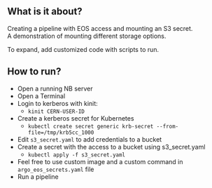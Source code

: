 ## What is it about?

Creating a pipeline with EOS access and mounting an S3 secret.  
A demonstration of mounting different storage options.  

To expand, add customized code with scripts to run.

## How to run?

- Open a running NB server
- Open a Terminal
- Login to kerberos with kinit:
  - `kinit CERN-USER-ID`
- Create a kerberos secret for Kubernetes
  - `kubectl create secret generic krb-secret --from-file=/tmp/krb5cc_1000`
- Edit `s3_secret.yaml` to add credentials to a bucket
- Create a secret with the access to a bucket using s3_secret.yaml
  - `kubectl apply -f s3_secret.yaml`
- Feel free to use custom image and a custom command in `argo_eos_secrets.yaml` file
- Run a pipeline
